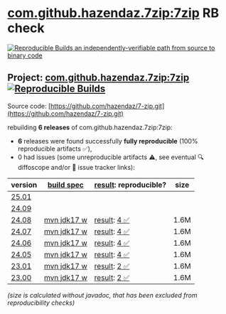 [com.github.hazendaz.7zip:7zip](https://central.sonatype.com/artifact/com.github.hazendaz.7zip/7zip/versions) RB check
=======

[![Reproducible Builds](https://reproducible-builds.org/images/logos/rb.svg) an independently-verifiable path from source to binary code](https://reproducible-builds.org/)

## Project: [com.github.hazendaz.7zip:7zip](https://central.sonatype.com/artifact/com.github.hazendaz.7zip/7zip/versions) [![Reproducible Builds](https://img.shields.io/endpoint?url=https://raw.githubusercontent.com/jvm-repo-rebuild/reproducible-central/master/content/com/github/hazendaz/7zip/badge.json)](https://github.com/jvm-repo-rebuild/reproducible-central/blob/master/content/com/github/hazendaz/7zip/README.md)

Source code: [https://github.com/hazendaz/7-zip.git](https://github.com/hazendaz/7-zip.git)

rebuilding **6 releases** of com.github.hazendaz.7zip:7zip:
- **6** releases were found successfully **fully reproducible** (100% reproducible artifacts :white_check_mark:),
- 0 had issues (some unreproducible artifacts :warning:, see eventual :mag: diffoscope and/or :memo: issue tracker links):

| version | [build spec](/BUILDSPEC.md) | [result](https://reproducible-builds.org/docs/jvm/): reproducible? | size |
| -- | --------- | ------ | -- |
| [25.01](https://central.sonatype.com/artifact/com.github.hazendaz.7zip/7zip/25.01/pom) | | | |
| [24.09](https://central.sonatype.com/artifact/com.github.hazendaz.7zip/7zip/24.09/pom) | | | |
| [24.08](https://central.sonatype.com/artifact/com.github.hazendaz.7zip/7zip/24.08/pom) | [mvn jdk17 w](7zip-24.08.buildspec) | [result](7zip-24.08.buildinfo): [4 :white_check_mark: ](7zip-24.08.buildcompare) | 1.6M |
| [24.07](https://central.sonatype.com/artifact/com.github.hazendaz.7zip/7zip/24.07/pom) | [mvn jdk17 w](7zip-24.07.buildspec) | [result](7zip-24.07.buildinfo): [4 :white_check_mark: ](7zip-24.07.buildcompare) | 1.6M |
| [24.06](https://central.sonatype.com/artifact/com.github.hazendaz.7zip/7zip/24.06/pom) | [mvn jdk17 w](7zip-24.06.buildspec) | [result](7zip-24.06.buildinfo): [4 :white_check_mark: ](7zip-24.06.buildcompare) | 1.6M |
| [24.05](https://central.sonatype.com/artifact/com.github.hazendaz.7zip/7zip/24.05/pom) | [mvn jdk17 w](7zip-24.05.buildspec) | [result](7zip-24.05.buildinfo): [4 :white_check_mark: ](7zip-24.05.buildcompare) | 1.6M |
| [23.01](https://central.sonatype.com/artifact/com.github.hazendaz.7zip/7zip/23.01/pom) | [mvn jdk17 w](7zip-23.01.buildspec) | [result](7zip-23.01.buildinfo): [2 :white_check_mark: ](7zip-23.01.buildcompare) | 1.6M |
| [23.00](https://central.sonatype.com/artifact/com.github.hazendaz.7zip/7zip/23.00/pom) | [mvn jdk17 w](7zip-23.00.buildspec) | [result](7zip-23.00.buildinfo): [2 :white_check_mark: ](7zip-23.00.buildcompare) | 1.6M |

<i>(size is calculated without javadoc, that has been excluded from reproducibility checks)</i>
